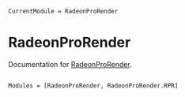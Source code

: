 ```@meta
CurrentModule = RadeonProRender
```

# RadeonProRender

Documentation for [RadeonProRender](https://github.com/SimonDanisch/RadeonProRender.jl).

```@index
```

```@autodocs
Modules = [RadeonProRender, RadeonProRender.RPR]
```
